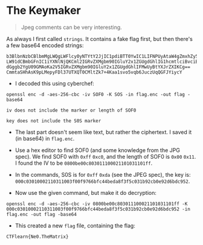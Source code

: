 # The Keymaker

> Jpeg comments can be very interesting.

As always I first called `strings`. It contains a fake flag first, but then there's a few base64 encoded strings:

```
b3BlbnNzbCBlbmMgLWQgLWFlcy0yNTYtY2JjIC1pdiBTT0YwIC1LIFNPUyAtaW4gZmxhZy5lbmMg
LW91dCBmbGFnIC1iYXNlNjQKCml2IGRvZXMgbm90IGluY2x1ZGUgdGhlIG1hcmtlciBvciBsZW5n
dGggb2YgU09GMAoKa2V5IGRvZXMgbm90IGluY2x1ZGUgdGhlIFMwUyBtYXJrZXIKCg==
CmmtaSHhAsK9pLMepyFDl37UTXQT0CMltZk7+4Kaa1svo5vqb6JuczUqQGFJYiycY
```

* I decoded this using cyberchef:

```
openssl enc -d -aes-256-cbc -iv SOF0 -K SOS -in flag.enc -out flag -base64

iv does not include the marker or length of SOF0

key does not include the S0S marker
```

* The last part doesn't seem like text, but rather the ciphertext. I saved it (in base64) in `flag.enc`.

* Use a hex editor to find SOF0 (and some knowledge from the JPG spec). We find SOF0 with `0xff` `0xc0`, and the length of SOF0 is `0x00` `0x11`. I found the IV to be `0800be00c803011100021101031101ff`.

* In the commands, S0S is for `0xff` `0xda` (see the JPEG spec), the key is: `000c03010002110311003f00f9766bfc44beda8f3f5c031b92cb0e92d6bdc952`.

* Now use the given command, but make it do decryption:

```
openssl enc -d -aes-256-cbc -iv 0800be00c803011100021101031101ff -K 000c03010002110311003f00f9766bfc44beda8f3f5c031b92cb0e92d6bdc952 -in flag.enc -out flag -base64
```

* This created a new `flag` file, containing the flag:

```
CTFlearn{Ne0.TheMatrix}
```
